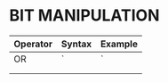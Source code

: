 # BIT MANIPULATION

| Operator  |  Syntax | Example| 
|---|---|---|
|  OR | `|`  |   `1101 | 0110 = 1111` ()
|   |   |   
|   |   |  

<!--stackedit_data:
eyJoaXN0b3J5IjpbLTY3NTE5NTk5MV19
-->